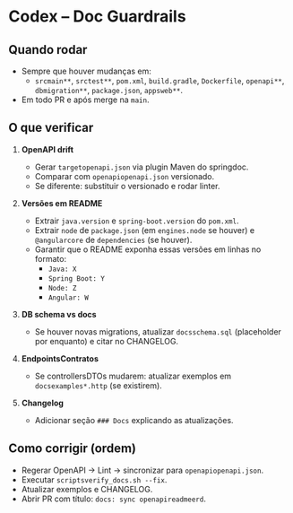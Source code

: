 # Codex – Doc Guardrails

## Quando rodar
- Sempre que houver mudanças em:
  - `srcmain**`, `srctest**`, `pom.xml`, `build.gradle`, `Dockerfile`, `openapi**`, `dbmigration**`, `package.json`, `appsweb**`.
- Em todo PR e após merge na `main`.

## O que verificar
1) **OpenAPI drift**
   - Gerar `targetopenapi.json` via plugin Maven do springdoc.
   - Comparar com `openapiopenapi.json` versionado.
   - Se diferente: substituir o versionado e rodar linter.

2) **Versões em README**
   - Extrair `java.version` e `spring-boot.version` do `pom.xml`.
   - Extrair `node` de `package.json` (em `engines.node` se houver) e `@angularcore` de `dependencies` (se houver).
   - Garantir que o README exponha essas versões em linhas no formato:
     - `Java: X`
     - `Spring Boot: Y`
     - `Node: Z`
     - `Angular: W`

3) **DB schema vs docs**
   - Se houver novas migrations, atualizar `docsschema.sql` (placeholder por enquanto) e citar no CHANGELOG.

4) **EndpointsContratos**
   - Se controllersDTOs mudarem: atualizar exemplos em `docsexamples*.http` (se existirem).

5) **Changelog**
   - Adicionar seção `### Docs` explicando as atualizações.

## Como corrigir (ordem)
- Regerar OpenAPI → Lint → sincronizar para `openapiopenapi.json`.
- Executar `scriptsverify_docs.sh --fix`.
- Atualizar exemplos e CHANGELOG.
- Abrir PR com título: `docs: sync openapireadmeerd`.
